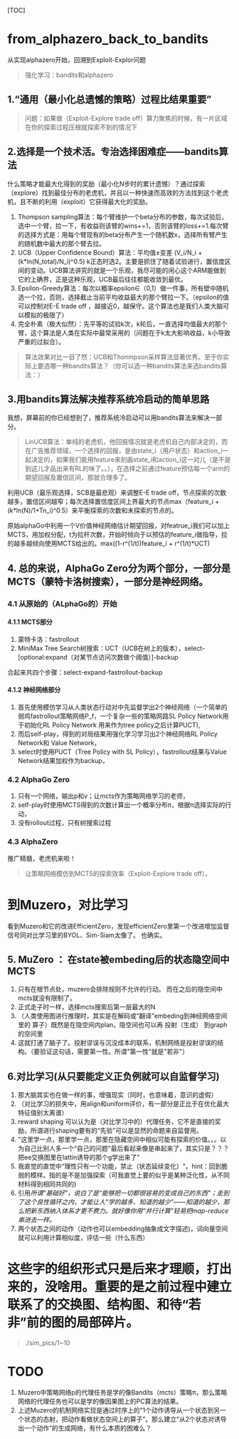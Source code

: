 [TOC]

# from_alphazero_back_to_bandits
 从实现alphazero开始，回溯到Exploit-Explor问题
>强化学习：bandits和alphazero

## 1.“通用（最小化总遗憾的策略）过程比结果重要”

>问题：如果做（Exploit-Explore trade off）算力聚焦的时候，有一片区域在你的探索过程压根就探索不到的情况下

## 2.选择是一个技术活。专治选择困难症——bandits算法

什么策略才能最大化得到的奖励（最小化N步时的累计遗憾）？通过探索（explore）找到最佳分布的老虎机，并且以一种快速而高效的方法找到这个老虎机，且不断的利用（exploit）它获得最大化的奖励。

1. Thompson sampling算法：每个臂维护一个beta分布的参数，每次试验后，选中一个臂，拉一下，有收益则该臂的wins+=1，否则该臂的loss+=1.每次臂的选择方式是：用每个臂现有的beta分布产生一个随机数x，选择所有臂产生的随机数中最大的那个臂去拉。
2. UCB（Upper Confidence Bound）算法：平均值±变差 (V_i/N_i + (k*ln(N_total)/N_i)^0.5) k正态时选2。主要是抓住了随着试验进行，置信度区间的变动。UCB算法讲究的就是一个乐观，我尽可能的闲心这个ARM能做到它的上确界，正是这种乐观，UCB最后往往都能收敛到最优。
3. Epsilon-Greedy算法：每次以概率epsilon∈（0,1）做一件事，所有壁中随机选一个拉，否则，选择截止当前平均收益最大的那个臂拉一下。（epsilon的值可以控制对E-E trade off ，越接近0，越保守。这个算法也是我们人类大脑可以模拟的极限了）
4. 完全朴素（极大似然）：先平等的试验k次，k轮后，一直选择均值最大的那个臂，这个算法是人类在实际中最常采用的（问题在于k太大影响收益，k小导致严重的过拟合）。

>算法效果对比一目了然：UCB和Thonmpson采样算法显著优秀。至于你实际上要选哪一种bandits算法？（你可以选一种bandits算法来选bandits算法：）

## 3.用bandits算法解决推荐系统冷启动的简单思路

我想，屏幕前的你已经想到了，推荐系统冷启动可以用bandits算法来解决一部分。
>LinUCB算法：单纯的老虎机，他回报情况就是老虎机自己内部决定的，而在广告推荐领域，一个选择的回报，是由state_i（用户状态）和action_i一起决定的，如果我们能用feature来刻画state_i和action_i这一对儿（是不是到这儿才品出来有RL的味了。。），在选择之前通过feature预估每一个arm的期望回报及置信区间，那就合理多了。

利用UCB（最乐观选择，SCB是最悲观）来调整E-E trade off，节点探索的次数越多，置信区间越窄；每次选择置信度区间上界最大的节点max（feature_i + (k*ln(N)/1+Tn_i)^0.5）来平衡探索的次数和未探索的节点的。

原始alphaGo中利用一个V价值神经网络估计期望回报，对featrue_i我们可以加上MCTS，用加权分配，t为拉杆次数，开始时倾向于以预估的feature_i做指导，拉的越多越倾向使用MCTS给出的。max((1-r^(1/t))feature_i + r^(1/t)*UCT)


## 4. 总的来说，AlphaGo Zero分为两个部分，一部分是MCTS（蒙特卡洛树搜索），一部分是神经网络。

### 4.1 从原始的（ALphaGo的）开始
#### 4.1.1 MCTS部分
1. 蒙特卡洛：fastrollout
2. MiniMax Tree Search树搜索：UCT（UCB在树上的版本），select-[optional:expand（对某节点访问次数做个阈值）]-backup

合起来共四个步骤：select-expand-fastrollout-backup

#### 4.1.2 神经网络部分
1. 首先使用模仿学习从人类状态行动对中先监督学出2个神经网络（一个简单的弱鸡fastrollout策略网络P_f，一个复杂一些的策略网路SL Policy Network用于初始化RL Policy Network 用来作为tree policy之后计算PUCT),
2. 而后self-play，得到的对局结果用强化学习学习出2个神经网络RL Policy Network和 Value Network，
3. select时使用PUCT（Tree Policy with SL Policy），fastrollout结果与Value Network结果加权作为backup，

### 4.2 AlphaGo Zero
1. 只有一个网络，输出p和v；让mcts作为策略网络学习的老师，
2. self-play时使用MCTS得到的次数计算出一个概率分布π，根据π选择实际的行动，
3. 没有rollout过程，只有树搜索过程


### 4.3 AlphaZero
推广精髓，老虎机来啦！
> 让策略网络模仿到MCTS的探索效率（Exploit-Explore trade off）。


# 到Muzero，对比学习

看到Muzero和它的改进EfficientZero，发现efficientZero里第一个改进增加监督信号同对比学习里的BYOL、Sim-Siam太像了。
也确实。

## 5. MuZero ： 在state被embeding后的状态隐空间中MCTS
1. 只有在根节点处，muzero会排除规则不允许的行动。 而在之后的隐空间中mcts就没有限制了。
2. 正式走子时一样，选择mcts搜索后第一层最大的N
3. （人类使用图进行推理时，其实是在解码或“翻译”embeding到神经网络空间里的 算子）既然是在隐空间内plan，隐空间也可以再 投射（生成） 到graph的空间里
4. 这就打通了脑子了。投射谬误与沉没成本的联系，机制网络是投射谬误的结构。（要验证这句话，需要第一性。所谓"第一性"就是"若非"）
​


## 6.对比学习(从只要能定义正负例就可以自监督学习)
1. 那大脑其实也在做一样的事，增强现实（同时，也意味着，意识的虚假）
2. （对比学习的损失中，用align和uniform评价，有一部分是正比于在优化最大特征值别太离谱）
3. reward shaping 可以认为是（对比学习中的）代理任务，它不是直接的奖励，所谓进行shaping要有的“先验”可以是显然的命题来自监督用。
4. "这里学一点，那里学一点，那里在隐藏空间中相似可能有探索的价值。。。以为自己比别人多一个“自己的问题"最后看起来像是串起来了，其实只是？？？把ee交换图里在lattin诱导的那个g学出来了"
5. 我直觉的直觉中“理性只有一个功能，禁止（状态延续变化）"。hint：回到脆弱的模样。指的是不是加强探索（可我直觉上要的似乎是某种泛化性，从不同材料得到相同共同的)
6. 引用*所谓“基础好”，说白了是“能够把一切都很容易的变成自己的东西”；走到了这个良性循环之内，才能让人“学的越多、知道的越少”——知道的越少，那么把新东西纳入体系才更不费力。就好像你用“并行计算”轻易把map-reduce串进去一样。*
7. ​两个状态之间的动作（动作也可以embedding抽象成文字描述)，​词向量空间就可以利用计算相似度，评估一些（什么东西）

# 这些字的组织形式只是后来才理顺，打出来的，没啥用。重要的是之前过程中建立联系了的交换图、结构图、和待“若非”前的图的局部碎片。
> ./sim_pics/1~10

# TODO
1. Muzero中策略网络p的代理任务是学的像Bandits（mcts）策略π，那么策略网络的代理任务也可以是学的像因果图上的PC算法的结果。
2. 上述Muzero的机制网络实现是通过时序上的“1个动作诱导从一个状态到另一个状态的态射，把动作看做状态空间上的算子”。那么建立“从2个状态对诱导出一个动作”的生成网络，有什么本质的困难么？
